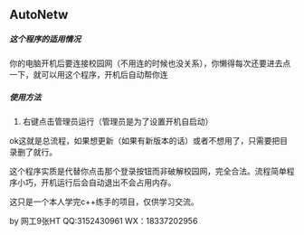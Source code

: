 ## AutoNetw

##### 这个程序的适用情况

你的电脑开机后要连接校园网（不用连的时候也没关系），你懒得每次还要进去点一下，就可以用这个程序，开机后自动帮你连

##### 使用方法

1. 右键点击管理员运行（管理员是为了设置开机自启动）

ok这就是总流程，如果想更新（如果有新版本的话）或者不想用了，只需要把目录删了就行。

这个程序实质是代替你点击那个登录按钮而非破解校园网，完全合法。流程简单程序小巧，开机运行后会自动退出不会占用内存。

这只是一个本人学完c++练手的项目，仅供学习交流。

by 网工9张HT QQ:3152430961 WX：18337202956
